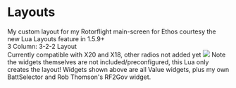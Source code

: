 # Layouts
My custom layout for my Rotorflight main-screen for Ethos courtesy the new Lua Layouts feature in 1.5.9+<br>
3 Column: 3-2-2 Layout<br>
Currently compatible with X20 and X18, other radios not added yet
![](https://github.com/BladeScraper-Designs/ETHOS_Luas/blob/main/img/Layout.jpg?raw=true)
Note the widgets themselves are not included/preconfigured, this Lua only creates the layout!  Widgets shown above are all Value widgets, plus my own BattSelector and Rob Thomson's RF2Gov widget.
